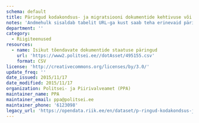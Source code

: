 ```yaml
---
schema: default
title: Päringud kodakondsus- ja migratsiooni dokumentide kehtivuse või menetlemise staatuse kohta
notes: 'Andmehulk sisaldab tabelit URL-ga kust saab teha erinevaid päringuid, mis on seotud kodakondsus- ja migratsiooni dokumentidega. Valides Teid huvitava päringu ning sisestades avanevale lehele selleks vajaliku info saate sooritada soovitud päringu.'
department: ''
category:
  - Riigiteenused
resources:
  - name: Isikut tõendavate dokumentide staatuse päringud
    url: 'https://www2.politsei.ee//dotAsset/495155.csv'
    format: CSV
license: 'http://creativecommons.org/licenses/by/3.0/'
update_freq: ''
date_issued: 2015/11/17
date_modified: 2015/11/17
organization: Politsei- ja Piirivalveamet (PPA)
maintainer_name: PPA
maintainer_email: ppa@politsei.ee
maintainer_phone: '6123098'
legacy_url: 'https://opendata.riik.ee/en/dataset/p-ringud-kodakondsus-ja-migratsiooni-dokumentide-kehtivuse-v-i-menetlemise-staatuse-kohta'
---
```

